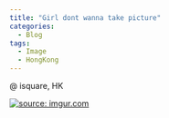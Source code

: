 ```yaml
---
title: "Girl dont wanna take picture"
categories:
  - Blog
tags:
  - Image
  - HongKong
---
```


@ isquare, HK

<a href="https://imgur.com/3kN1VBL"><img src="https://i.imgur.com/3kN1VBL.jpg" title="source: imgur.com" /></a>

<script src="https://utteranc.es/client.js"
        repo="serendipityinlife/serendipityinlife.github.io"
        issue-term="pathname"
        theme="github-light"
        crossorigin="anonymous"
        async>
</script>
